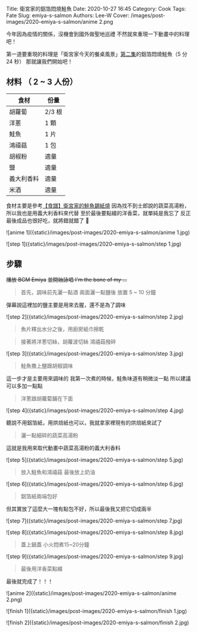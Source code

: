 Title: 衛宮家的鋁箔悶燒鮭魚
Date: 2020-10-27 16:45
Category: Cook
Tags: Fate
Slug: emiya-s-salmon
Authors: Lee-W
Cover: /images/post-images/2020-emiya-s-salmon/anime 2.png

今年因為疫情的關係，沒機會到國外做聖地巡禮
不然就來重現一下動畫中的料理吧！

第一道要重現的料理是「衛宮家今天的餐桌風景」[第二集](https://ani.gamer.com.tw/animeVideo.php?sn=16728)的鋁箔悶燒鮭魚（5 分 24 秒）
那就讓我們開始吧！

<!--more-->

## 材料 （ 2 ~ 3 人份）

| 食材 | 份量 |
|---|---|
| 胡蘿蔔  |  2/3 根 |
| 洋蔥  | 1 顆  |
| 鮭魚  |  1 片 |
| 鴻禧菇 | 1 包 |
| 胡椒粉 | 適量 |
| 鹽 | 適量 |
| 義大利香料 | 適量 |
| 米酒 | 適量 |

食材主要是參考[【食譜】衛宮家的鮭魚錫紙燒](https://www.fatnyanya.com/cook-fish/)
因為找不到士郎說的蔬菜高湯粉，所以我也是用義大利香料來代替
至於最後要點綴的洋香菜，就單純是我忘了
反正最後成品也很好吃，就將錯就錯了 🤣

![anime 1]({static}/images/post-images/2020-emiya-s-salmon/anime 1.jpg)

![step 1]({static}/images/post-images/2020-emiya-s-salmon/step 1.jpg)

## 步驟
~~播放 BGM Emiya~~
~~並開始詠唱 I'm the bone of my ...~~

> 首先，調味前先灑一點酒
> 兩面灑一點鹽後
> 放置 5 ~ 10 分鐘

彈幕說這裡加的鹽主要是用來去腥，還不是為了調味

![step 2]({static}/images/post-images/2020-emiya-s-salmon/step 2.jpg)

> 魚片釋出水分之後，用廚房紙巾擦乾

> 接著將洋蔥切絲，胡蘿波切絲
> 鴻禧菇撥碎

![step 3]({static}/images/post-images/2020-emiya-s-salmon/step 3.jpg)

> 鮭魚撒上鹽跟胡椒調味

這一步才是主要用來調味的
我第一次煮的時候，鮭魚味道有稍微淡一點
所以建議可以多加一點點

> 洋蔥跟胡蘿蔔鋪在下面

![step 4]({static}/images/post-images/2020-emiya-s-salmon/step 4.jpg)

聽說不用鋁箔紙，用烘焙紙也可以，我就拿家裡現有的烘焙紙來試了

> 灑一點細碎的蔬菜高湯粉

這就是我用來取代動畫中蔬菜高湯粉的義大利香料

![step 5]({static}/images/post-images/2020-emiya-s-salmon/step 5.jpg)


> 放入鮭魚和鴻禧菇
> 最後放上奶油

![step 6]({static}/images/post-images/2020-emiya-s-salmon/step 6.jpg)

> 鋁箔紙兩端包好

但其實放了這麼大一塊有點包不好，所以最後我又把它切成兩半

![step 7]({static}/images/post-images/2020-emiya-s-salmon/step 7.jpg)

![step 8]({static}/images/post-images/2020-emiya-s-salmon/step 8.jpg)

> 蓋上鍋蓋
> 小火悶煮15~20分鐘

![step 9]({static}/images/post-images/2020-emiya-s-salmon/step 9.jpg)

> 最後用洋香菜點綴


最後就完成了！！！

![anime 2]({static}/images/post-images/2020-emiya-s-salmon/anime 2.png)

![finish 1]({static}/images/post-images/2020-emiya-s-salmon/finish 1.jpg)

![finish 2]({static}/images/post-images/2020-emiya-s-salmon/finish 2.jpg)
